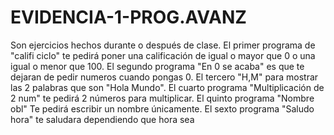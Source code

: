 # EVIDENCIA-1-PROG.AVANZ
Son ejercicios hechos durante o después de clase.
El primer programa de "califi ciclo" te pedirá poner una calificación de igual o mayor que 0 o una igual o menor que 100.
El segundo programa "En 0 se acaba" es que te dejaran de pedir numeros cuando pongas 0.
El tercero "H,M" para mostrar las 2 palabras que son "Hola Mundo".
El cuarto programa "Multiplicación de 2 num" te pedirá 2 números para multiplicar.
El quinto programa "Nombre obl" Te pedirá escribir un nombre únicamente.
El sexto programa "Saludo hora" te saludara dependiendo que hora sea
